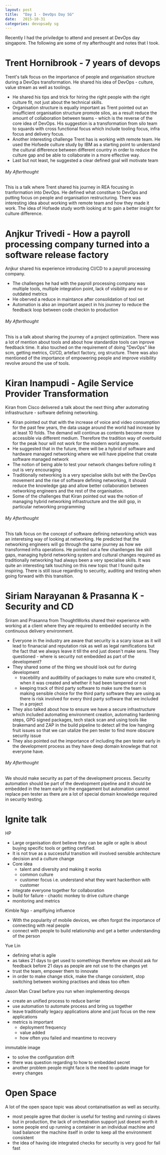 ```yaml
---
layout: post
title:  "Day 1 - DevOps Day SG"
date:   2015-10-31
categories: devopsady sg
---
```


Recently I had the priviledge to attend and present at DevOps day singapore. The following are some of my afterthought and notes that I took.

Trent Hornibrook - 7 years of devops
============================
Trent's talk focus on the importance of people and organisation structure during a DevOps transformation. He shared his idea of DevOps - culture, value stream as well as toolings. 

* He shared his tips and trick for hiring the right people with the right culture fit, not just about the technical skills. 
* Organisation structure is equally important as Trent pointed out an insufficient organisation structure promote silos, as a result reduce the amount of collaboration between teams - which is the reverse of the core idea of DevOps. His suggestion is a transformation from silo team to squards with cross functional focus which include tooling focus, infra focus and delivery focus. 
* Another interesting challenge Trent has is working with remote team. He used the Hofsede culture study by IBM as a starting point to understand the cultural difference between different country in order to reduce the culture gap and be able to collaborate in a more effective way. 
* Last but not least, he suggested a clear defined goal will motivate team

###### My Afterthought
This is a talk where Trent shared his journey in REA focusing in tranformation into DevOps. He defined what constitue to DevOps and putting focus on people and organisation restructuring. There was interesting idea about working with remote team and how they made it work. The idea of Hofsede study worth looking at to gain a better insight for culture difference.

Anjkur Trivedi  - How a payroll processing company turned into a software release factory
========================================================================================
Anjkur shared his experience introducing CI/CD to a payroll processing company.

* The challenges he had with the payroll processing company was multiple tools, multiple integration point, lack of visibility and no or outdated metrics
* He oberved a reduce in maintance after consolidation of tool set
* Automation is also an important aspect in his journey to reduce the feedback loop between code checkin to production

###### My Afterthought
This is a talk about sharing the journey of a project optimization. There was a lot of mention about tools and about how standardize tools can inprove feedback time. It also touched on the requirement of doing "DevOps" like scm, getting metrics, CI/CD, artefact factory, org structure. There was also mentioned of the importance of empowering people and improve visibility revolve around the use of tools. 

Kiran Inampudi - Agile Service Provider Transformation
======================================================
Kiran from Cisco delivered a talk about the next thing after automating infrastructure - software defining networking.

* Kiran pointed out that with the increase of voice and video consumption for the past few years, the data usage around the world had increase by at least 10 folds. The demand will continue as contents become more accessible via different medium. Therefore the tradition way of overbuild for the peak hour will not work for the modern world anymore.
* He suggested that in the future, there will be a hybrid of software and hardware managed networking where we will have pipeline that create software managed network
* The notion of being able to test your network changes before rolling it out is very encouraging
* Traditionally networking is a very specialise skills but with the DevOps movement and the rise of software defining networking, it should reduce the knowledge gap and allow better collaboration between networking engineers and the rest of the organisation. 
* Some of the challenges that Kiran pointed out was the notion of managing hybrid networking infrastructure and the skill gop, in particular networking programming

###### My Afterthought
This talk focus on the concept of software defining networking which was an interetsing way of looking at networking. He predicted that the networking engineers will go through the same journey as how we transformed infra operations. He pointed out a few chanllenges like skill gaps, managing hybrid networking system and cultural changes required as traditionally networking had always been a very specialise skills. It was quite an interesting talk touching on this new topic that I found quite inspiring. There is still issue regarding to security, auditing and testing when going forward with this transition.

Siriam Narayanan & Prasanna K - Security and CD
===============================================
Sriram and Prasanna from ThoughtWorks shared their experience with working at a client where they are required to embedded security in the continuous delivery environment.

* Everyone in the industry are aware that security is a scary issue as it will lead to finanacial and reputation risk as well as legal ramifications but the fact that we always leave it till the end just doesn't make sens. They questioned - where is security not embedded as part of the development?
* They shared some of the thing we should look out for during development
    * tracebility and auditbility of packages to make sure who created it, when it was created and whether it had been tampered or not
    * keeping track of third party software to make sure the team is making sensible choice for the third party software they are using as there is risk involved for every third party software that we included in a project
* They also talked about how to ensure we have a secure infrastructure which included automating environment creation, automating hardening steps, GPG signed packages, tech stack scan and  using tools like brakemand and ZAP in the build pipeline to detect all the low hanging fruit issues so that we can utalize the pen tester to find more obscure security issue
* They also pointed out the importance of including the pen tester early in the development process as they have deep domain knowlege that not everyone have.

###### My Afterthought
We should make security as part of the development process. Security automation should be part of the development pipeline and it should be embedded in the team early in the engagament but automation cannot replace pen tester as there are a lot of special domain knowledge required in security testing.

Ignite talk
===========
HP

* Large organisation dont believe they can be agile or agile is about buying specific tools or getting certified.
* It is not true as a successful transition will involved sensible architecture decision and a culture change
* Core idea
   * talent and diversity and making it works
   * common culture
   * customer focus i.e. understand what they want hackerthon with customer
* integrate everyone together for collaboration
* build for failure - chaotic monkey to drive culture change
* monitoring and metrics

Kimble Ngo - amplfiying influence

* With the popularity of mobile devices, we often forgot the importance of connecting with real people
* connect with people to build relationship and get a better understanding of the person

Yue Lin

* defining what is agile
* as takes 21 days to get used to somethings therefore we should ask for feedback before 21 days as people are not use to the changes yet
* trust the team, empower them to innovate
* in order to make change stick, make the change consistent, stop switching between working practises and ideas too often

Jason Man Crawl before you run when implementing devops

* create an unified process to reduce barrier
* use automation to automate process and bring us together
* leave traditionally legacy applications alone and just focus on the new applications
* metrics is important
    * deployment frequency
    * value added
    * how often you failed and meantime to recovery

immutable image

* to solve the configuration drift
* there was question regarding to how to embedded secret
* another problem people might face is the need to update image for every changes

Open Space
==========

A lot of the open space topic was about containatisation as well as security.

* most people agree that docker is useful for testing and running ci slaves but in production, the lack of orchestration support just doesnt worth it
* some people end up running a container in an individual machine and load balancer the machine itself in order to keep all the environment consistent
* the idea of having ide integrated checks for security is very good for fail fast
